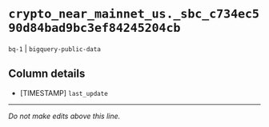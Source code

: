 # `crypto_near_mainnet_us._sbc_c734ec590d84bad9bc3ef84245204cb`
`bq-1` | `bigquery-public-data`

## Column details
* [TIMESTAMP] `last_update`

-------------------------------------------------------------------------------
*Do not make edits above this line.*
